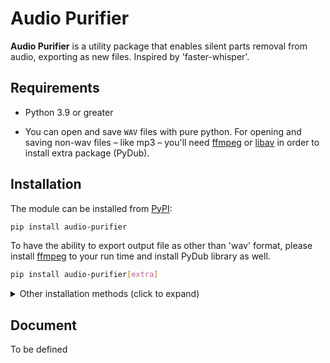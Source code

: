 # Audio Purifier

**Audio Purifier** is a utility package that enables silent parts
removal from audio, exporting as new files. Inspired by
'faster-whisper'.

## Requirements

* Python 3.9 or greater


* You can open and save `WAV` files with pure python. For opening
and saving non-wav files – like mp3 – you'll need [ffmpeg](http://www.ffmpeg.org/)
or [libav](http://libav.org/) in order to install extra package
(PyDub).

## Installation

The module can be installed from [PyPI](https://pypi.org/project/audio-purifier/):

```bash
pip install audio-purifier
```

To have the ability to export output file as other than 'wav' format, please install
[ffmpeg](http://www.ffmpeg.org/) to your run time and install PyDub library as well.

```bash
pip install audio-purifier[extra]
```

<details>
<summary>Other installation methods (click to expand)</summary>

### Install the latest dev version from github (or replace `@master` with a [@release_version]

```bash
pip install git+https://github.com/huynguyengl99/audio-purifier@master
```

</details>

## Document

To be defined
